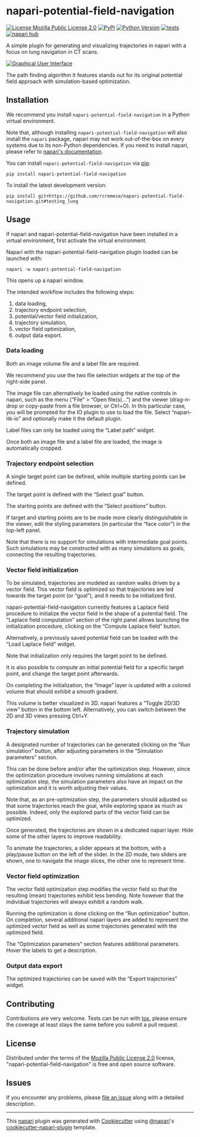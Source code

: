 # napari-potential-field-navigation

[![License Mozilla Public License 2.0](https://img.shields.io/pypi/l/napari-potential-field-navigation.svg?color=green)](https://github.com/rcremese/napari-potential-field-navigation/raw/main/LICENSE)
[![PyPI](https://img.shields.io/pypi/v/napari-potential-field-navigation.svg?color=green)](https://pypi.org/project/napari-potential-field-navigation)
[![Python Version](https://img.shields.io/pypi/pyversions/napari-potential-field-navigation.svg?color=green)](https://python.org)
[![tests](https://github.com/rcremese/napari-potential-field-navigation/workflows/tests/badge.svg)](https://github.com/rcremese/napari-potential-field-navigation/actions)
[![napari hub](https://img.shields.io/endpoint?url=https://api.napari-hub.org/shields/napari-potential-field-navigation)](https://napari-hub.org/plugins/napari-potential-field-navigation)

A simple plugin for generating and visualizing trajectories in napari with a focus on lung navigation in CT scans.

[![Graphical User Interface](https://i.ibb.co/SxtqsrD/screencast2.gif)](https://i.ibb.co/Kj9hHjr/screencast1.gif)

The path finding algorithm it features stands out for its original potential field approach with simulation-based optimization.

## Installation

We recommend you install `napari-potential-field-navigation` in a Python virtual environment.

Note that, although installing `napari-potential-field-navigation` will also install the `napari` package,
napari may not work out-of-the-box on every systems due to its non-Python dependencies.
If you need to install napari, please refer to [napari's documentation](https://napari.org/stable/tutorials/fundamentals/installation.html).

You can install `napari-potential-field-navigation` via [pip]:

    pip install napari-potential-field-navigation



To install the latest development version:

    pip install git+https://github.com/rcremese/napari-potential-field-navigation.git#testing_lung


## Usage

If napari and napari-potential-field-navigation have been installed in a virtual environment, first activate the virtual environment.

Napari with the napari-potential-field-navigation plugin loaded can be launched with:

    napari -w napari-potential-field-navigation


This opens up a napari window.

The intended workflow includes the following steps:

1. data loading,
2. trajectory endpoint selection,
3. potential/vector field initialization,
4. trajectory simulation,
5. vector field optimization,
6. output data export.

### Data loading

Both an image volume file and a label file are required.

We recommend you use the two file selection widgets at the top of the right-side panel.

The image file can alternatively be loaded using the native controls in napari, such as the menu (“File” > “Open file(s)...”) and the viewer (drag-n-drop or copy-paste from a file browser, or Ctrl+O).
In this particular case, you will be prompted for the IO plugin to use to load the file. Select “napari-itk-io” and optionally make it the default plugin.

Label files can only be loaded using the “Label path” widget.

Once both an image file and a label file are loaded, the image is automatically cropped.

### Trajectory endpoint selection

A single target point can be defined, while multiple starting points can be defined.

The target point is defined with the “Select goal” button.

The starting points are defined with the “Select positions” button.

If target and starting points are to be made more clearly distinguishable in the viewer, edit the styling parameters (in particular the “face color”) in the top-left panel.

Note that there is no support for simulations with intermediate goal points. Such simulations may be constructed with as many simulations as goals, connecting the resulting trajectories.

### Vector field initialization

To be simulated, trajectories are modeled as random walks driven by a vector field. This vector field is optimized so that trajectories are led towards the target point (or “goal”), and it needs to be initialized first.

napari-potential-field-navigation currently features a Laplace field procedure to initialize the vector field in the shape of a potential field. The “Laplace field computation” section of the right panel allows launching the initialization procedure, clicking on the “Compute Laplace field” button.

Alternatively, a previously saved potential field can be loaded with the “Load Laplace field” widget.

Note that initialization only requires the target point to be defined.

It is also possible to compute an initial potential field for a specific target point, and change the target point afterwards.

On completing the initialization, the “Image” layer is updated with a colored volume that should exhibit a smooth gradient.

This volume is better visualized in 3D. napari features a “Toggle 2D/3D view” button in the bottom left. Alternatively, you can switch between the 2D and 3D views pressing Ctrl+Y.

### Trajectory simulation

A designated number of trajectories can be generated clicking on the “Run simulation” button, after adjusting parameters in the “Simulation parameters” section.

This can be done before and/or after the optimization step. However, since the optimization procedure involves running simulations at each optimization step, the simulation parameters also have an impact on the optimization and it is worth adjusting their values.

Note that, as an pre-optimization step, the parameters should adjusted so that some trajectories reach the goal, while exploring space as much as possible. Indeed, only the explored parts of the vector field can be optimized.

Once generated, the trajectories are shown in a dedicated napari layer. Hide some of the other layers to improve readability.

To animate the trajectories, a slider appears at the bottom, with a play/pause button on the left of the slider. In the 2D mode, two sliders are shown, one to navigate the image slices, the other one to represent time.

### Vector field optimization

The vector field optimization step modifies the vector field so that the resulting (mean) trajectories exhibit less bending. Note however that the individual trajectories will always exhibit a random walk.

Running the optimization is done clicking on the “Run optimization” button. On completion, several additional napari layers are added to represent the optimized vector field as well as some trajectories generated with the optimized field.

The “Optimization parameters” section features additional parameters. Hover the labels to get a description.

### Output data export

The optimized trajectories can be saved with the “Export trajectories” widget.


## Contributing

Contributions are very welcome. Tests can be run with [tox], please ensure
the coverage at least stays the same before you submit a pull request.

## License

Distributed under the terms of the [Mozilla Public License 2.0] license,
"napari-potential-field-navigation" is free and open source software.

## Issues

If you encounter any problems, please [file an issue] along with a detailed description.

----------------------------------

This [napari] plugin was generated with [Cookiecutter] using [@napari]'s [cookiecutter-napari-plugin] template.

<!--
Don't miss the full getting started guide to set up your new package:
https://github.com/napari/cookiecutter-napari-plugin#getting-started

and review the napari docs for plugin developers:
https://napari.org/stable/plugins/index.html
-->

[napari]: https://github.com/napari/napari
[Cookiecutter]: https://github.com/audreyr/cookiecutter
[@napari]: https://github.com/napari
[MIT]: http://opensource.org/licenses/MIT
[BSD-3]: http://opensource.org/licenses/BSD-3-Clause
[GNU GPL v3.0]: http://www.gnu.org/licenses/gpl-3.0.txt
[GNU LGPL v3.0]: http://www.gnu.org/licenses/lgpl-3.0.txt
[Apache Software License 2.0]: http://www.apache.org/licenses/LICENSE-2.0
[Mozilla Public License 2.0]: https://www.mozilla.org/media/MPL/2.0/index.txt
[cookiecutter-napari-plugin]: https://github.com/napari/cookiecutter-napari-plugin

[file an issue]: https://github.com/rcremese/napari-potential-field-navigation/issues

[napari]: https://github.com/napari/napari
[tox]: https://tox.readthedocs.io/en/latest/
[pip]: https://pypi.org/project/pip/
[PyPI]: https://pypi.org/
